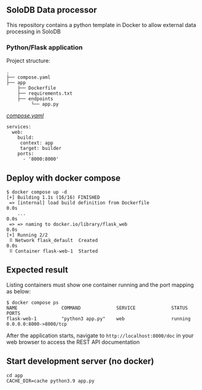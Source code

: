 ## SoloDB Data processor

This repository contains a python template in Docker to allow external data processing in SoloDB

### Python/Flask application

Project structure:

```
.
├── compose.yaml
├── app
    ├── Dockerfile
    ├── requirements.txt
    ├── endpoints
         └── app.py

```

[_compose.yaml_](docker-compose.yml)

```
services: 
  web: 
    build:
     context: app
     target: builder
    ports: 
      - '8000:8000'
```

## Deploy with docker compose

```
$ docker compose up -d
[+] Building 1.1s (16/16) FINISHED
 => [internal] load build definition from Dockerfile                                                                                                                                                                                       0.0s
    ...                                                                                                                                         0.0s
 => => naming to docker.io/library/flask_web                                                                                                                                                                                               0.0s
[+] Running 2/2
 ⠿ Network flask_default  Created                                                                                                                                                                                                          0.0s
 ⠿ Container flask-web-1  Started
```

## Expected result

Listing containers must show one container running and the port mapping as below:

```
$ docker compose ps
NAME                COMMAND             SERVICE             STATUS              PORTS
flask-web-1         "python3 app.py"    web                 running             0.0.0.0:8000->8000/tcp
```

After the application starts, navigate to `http://localhost:8000/doc` in your web browser to access the REST API
documentation

## Start development server (no docker)
```shell
cd app
CACHE_DIR=cache python3.9 app.py
```
